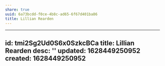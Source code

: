 ```yaml
---
share: true
uuid: 6a73bcdd-f0ce-4b8c-ad65-6f67d401ba86
title: Lillian Rearden
---
```

---
id: tmi2Sg2Ud0S6x0SzkcBCa
title: Lillian Rearden
desc: ''
updated: 1628449250952
created: 1628449250952
---

